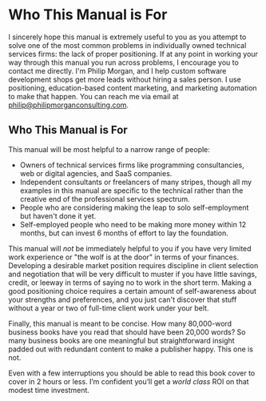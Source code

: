 # Who This Manual is For

I sincerely hope this manual is extremely useful to you as you attempt to solve one of the most common problems in individually owned technical services firms: the lack of proper positioning.  If at any point in working your way through this manual you run across problems, I encourage you to contact me directly. I'm Philip Morgan, and I help custom software development shops get more leads without hiring a sales person. I use positioning, education-based content marketing, and marketing automation to make that happen. You can reach me via email at [philip@philipmorganconsulting.com][1].

## Who This Manual is For

This manual will be most helpful to a narrow range of people:

* Owners of technical services firms like programming consultancies, web or digital agencies, and SaaS companies.
* Independent consultants or freelancers of many stripes, though all my examples in this manual are specific to the technical rather than the creative end of the professional services spectrum.
* People who are considering making the leap to solo self-employment but haven't done it yet.
* Self-employed people who need to be making more money within 12 months, but can invest 6 months of effort to lay the foundation.

This manual will *not* be immediately helpful to you if you have very limited work experience or "the wolf is at the door" in terms of your finances. Developing a desirable market position requires discipline in client selection and negotiation that will be very difficult to muster if you have little savings, credit, or leeway in terms of saying no to work in the short term. Making a good positioning choice requires a certain amount of self-awareness about your strengths and preferences, and you just can't discover that stuff without a year or two of full-time client work under your belt.

Finally, this manual is meant to be concise. How many 80,000-word business books have you read that should have been 20,000 words? So many business books are one meaningful but straightforward insight padded out with redundant content to make a publisher happy. This one is not.

Even with a few interruptions you should be able to read this book cover to cover in 2 hours or less. I’m confident you’ll get a _world class_ ROI on that modest time investment.

[1]:	mailto:philip@philipmorganconsulting.com
